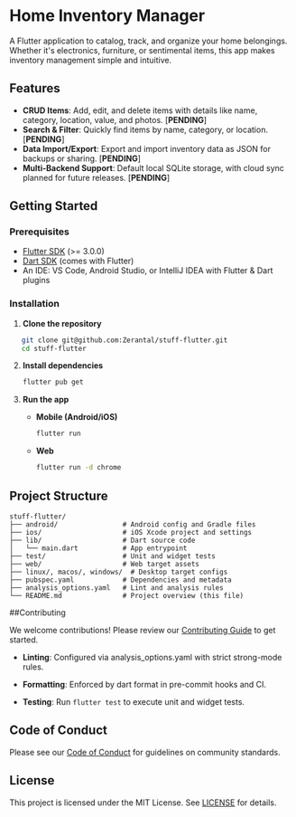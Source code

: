 # Home Inventory Manager

A Flutter application to catalog, track, and organize your home belongings. Whether it's electronics, furniture, or sentimental items, this app makes inventory management simple and intuitive.

## Features

- **CRUD Items**: Add, edit, and delete items with details like name, category, location, value, and photos. [**PENDING**]
- **Search & Filter**: Quickly find items by name, category, or location. [**PENDING**]
- **Data Import/Export**: Export and import inventory data as JSON for backups or sharing. [**PENDING**]
- **Multi-Backend Support**: Default local SQLite storage, with cloud sync planned for future releases. [**PENDING**]

## Getting Started

### Prerequisites

- [Flutter SDK](https://flutter.dev/docs/get-started/install) (>= 3.0.0)
- [Dart SDK](https://dart.dev/get-dart) (comes with Flutter)
- An IDE: VS Code, Android Studio, or IntelliJ IDEA with Flutter & Dart plugins

### Installation

1. **Clone the repository**
```bash
   git clone git@github.com:Zerantal/stuff-flutter.git
   cd stuff-flutter
````

2. **Install dependencies**

   ```bash
   flutter pub get
   ```
3. **Run the app**

   * **Mobile (Android/iOS)**

     ```bash
     flutter run
     ```
   * **Web**

     ```bash
     flutter run -d chrome
     ```

## Project Structure

```
stuff-flutter/
├── android/                # Android config and Gradle files
├── ios/                    # iOS Xcode project and settings
├── lib/                    # Dart source code
│   └── main.dart           # App entrypoint
├── test/                   # Unit and widget tests
├── web/                    # Web target assets
├── linux/, macos/, windows/  # Desktop target configs
├── pubspec.yaml            # Dependencies and metadata
├── analysis_options.yaml   # Lint and analysis rules
└── README.md               # Project overview (this file)
```

##Contributing

We welcome contributions! Please review our [Contributing Guide](CONTRIBUTING.md) to get started.

* **Linting**: Configured via analysis_options.yaml with strict strong-mode rules.

* **Formatting**: Enforced by dart format in pre-commit hooks and CI.

* **Testing**: Run `flutter test` to execute unit and widget tests.




## Code of Conduct
Please see our [Code of Conduct](CODE_OF_CONDUCT.md) for guidelines on community standards.

## License

This project is licensed under the MIT License. See [LICENSE](LICENSE) for details.

```
```

